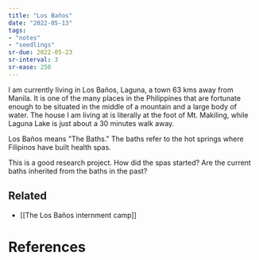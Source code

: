```yaml
---
title: "Los Baños"
date: "2022-05-13"
tags:
- "notes"
- "seedlings"
sr-due: 2022-05-23
sr-interval: 3
sr-ease: 250
---
```


I am currently living in Los Baños, Laguna, a town 63 kms away from Manila. It is one of the many places in the Philippines that are fortunate enough to be situated in the middle of a mountain and a large body of water. The house I am living at is literally at the foot of Mt. Makiling, while Laguna Lake is just about a 30 minutes walk away.

Los Baños means "The Baths." The baths refer to the hot springs where Filipinos have built health spas.

This is a good research project. How did the spas started? Are the current baths inherited from the baths in the past?

## Related

- [[The Los Baños internment camp]]

# References
